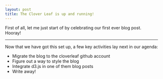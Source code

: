 ```yaml
---
layout: post
title: The Clover Leaf is up and running!
---
```


First of all, let me just start of by celebrating our first ever blog post. Hooray!

***

Now that we have got this set up, a few key activities lay next in our agenda:

* Migrate the blog to the cloverleaf github account
* Figure out a way to style the blog
* Integrate d3.js in one of them blog posts
* Write away!
